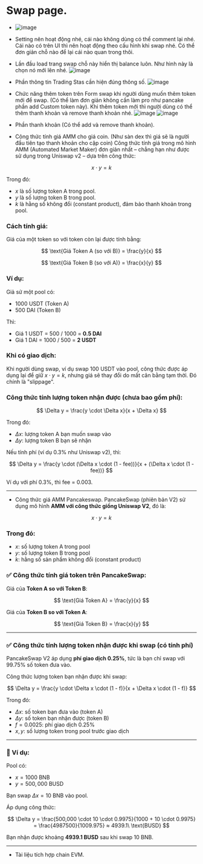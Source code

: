 # Swap page.
- ![image](https://github.com/user-attachments/assets/daaa4684-dcc9-4320-868e-3543365121ae)
- Setting nên hoạt động nhé, cái nào không dùng có thể comment lại nhé. Cái nào có trên UI thì nên hoạt động theo cấu hình khi swap nhé. Có thể đơn giản chỗ nào để lại cái nào quan trong thôi.
- Lần đầu load trang swap chỗ này hiển thị balance luôn. Như hình này là chọn nó mới lên nhé.
![image](https://github.com/user-attachments/assets/05e4cc7f-ef9f-40dc-88cc-d0f166320047)

- Phần thông tin Trading Stas cần hiện đúng thông số.
![image](https://github.com/user-attachments/assets/0d69cce7-043a-4aa3-863d-bdbde0263fa5)

- Chức năng thêm token trên Form swap khi người dùng muốn thêm token mới để swap. (Có thể làm đơn giản không cần làm pro như pancake phần add Custom token này). Khi thêm token mới thì người dùng có thể thêm thanh khoản và remove thanh khoản nhé.
![image](https://github.com/user-attachments/assets/1128a2b6-4028-4726-ab41-6139b51a2c26)
![image](https://github.com/user-attachments/assets/473229d6-a4ba-40b5-a39b-e43fd617e482)


- Phần thanh khoản (Có thể add và remove thanh khoản).
- Công thức tính giá AMM cho giá coin. (Như sàn dex thì giá sẽ là người đầu tiên tạo thanh khoản cho cặp coin)
Công thức tính giá trong mô hình AMM (Automated Market Maker) đơn giản nhất – chẳng hạn như được sử dụng trong Uniswap v2 – dựa trên công thức:

$$
x \cdot y = k
$$

Trong đó:

* $x$ là số lượng token A trong pool.
* $y$ là số lượng token B trong pool.
* $k$ là hằng số không đổi (constant product), đảm bảo thanh khoản trong pool.

### Cách tính giá:

Giá của một token so với token còn lại được tính bằng:

$$
\text{Giá Token A (so với B)} = \frac{y}{x}
$$

$$
\text{Giá Token B (so với A)} = \frac{x}{y}
$$

### Ví dụ:

Giả sử một pool có:

* 1000 USDT (Token A)
* 500 DAI (Token B)

Thì:

* Giá 1 USDT = 500 / 1000 = **0.5 DAI**
* Giá 1 DAI = 1000 / 500 = **2 USDT**

### Khi có giao dịch:

Khi người dùng swap, ví dụ swap 100 USDT vào pool, công thức được áp dụng lại để giữ $x \cdot y = k$, nhưng giá sẽ thay đổi do mất cân bằng tạm thời. Đó chính là "slippage".

### Công thức tính lượng token nhận được (chưa bao gồm phí):

$$
\Delta y = \frac{y \cdot \Delta x}{x + \Delta x}
$$

Trong đó:

* $\Delta x$: lượng token A bạn muốn swap vào
* $\Delta y$: lượng token B bạn sẽ nhận

Nếu tính phí (ví dụ 0.3% như Uniswap v2), thì:

$$
\Delta y = \frac{y \cdot (\Delta x \cdot (1 - fee))}{x + (\Delta x \cdot (1 - fee))}
$$

Ví dụ với phí 0.3%, thì fee = 0.003.

---

- Công thức giá AMM Pancakeswap.
PancakeSwap (phiên bản V2) sử dụng mô hình **AMM với công thức giống Uniswap V2**, đó là:

$$
x \cdot y = k
$$

### Trong đó:

* $x$: số lượng token A trong pool
* $y$: số lượng token B trong pool
* $k$: hằng số sản phẩm không đổi (constant product)

### ✅ **Công thức tính giá token trên PancakeSwap:**

Giá của **Token A so với Token B**:

$$
\text{Giá Token A} = \frac{y}{x}
$$

Giá của **Token B so với Token A**:

$$
\text{Giá Token B} = \frac{x}{y}
$$

---

### ✅ **Công thức tính lượng token nhận được khi swap (có tính phí)**

PancakeSwap V2 áp dụng **phí giao dịch 0.25%**, tức là bạn chỉ swap với 99.75% số token đưa vào.

Công thức lượng token bạn nhận được khi swap:

$$
\Delta y = \frac{y \cdot \Delta x \cdot (1 - f)}{x + \Delta x \cdot (1 - f)}
$$

Trong đó:

* $\Delta x$: số token bạn đưa vào (token A)
* $\Delta y$: số token bạn nhận được (token B)
* $f = 0.0025$: phí giao dịch 0.25%
* $x, y$: số lượng token trong pool trước giao dịch

---

### 🔁 Ví dụ:

Pool có:

* $x = 1000$ BNB
* $y = 500,000$ BUSD

Bạn swap $\Delta x = 10$ BNB vào pool.

Áp dụng công thức:

$$
\Delta y = \frac{500,000 \cdot 10 \cdot 0.9975}{1000 + 10 \cdot 0.9975}
= \frac{4987500}{1009.975}
≈ 4939.1\ \text{BUSD}
$$

Bạn nhận được khoảng **4939.1 BUSD** sau khi swap 10 BNB.

---

- Tài liệu tích hợp chain EVM.







